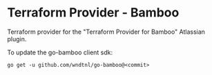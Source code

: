 # Terraform Provider - Bamboo

Terraform provider for the "Terraform Provider for Bamboo" Atlassian plugin.

To update the go-bamboo client sdk:

```
go get -u github.com/wndtnl/go-bamboo@<commit>
```
